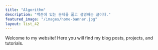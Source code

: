 ```yaml
---
title: "Algorithm"
description: "백준에 있는 문제를 풀고 설명하는 글이다."
featured_image: "/images/home-banner.jpg"
layout: list_42
---
```

Welcome to my website! Here you will find my blog posts, projects, and tutorials.
